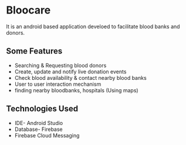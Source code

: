 # Bloocare

It is an android based application develoed to facilitate blood banks and donors.

## Some Features
- Searching & Requesting blood donors
- Create, update and notify live donation events
- Check blood availability & contact nearby blood banks
- User to user interaction mechanism
- finding nearby bloodbanks, hospitals (Using maps)

## Technologies Used
- IDE- Android Studio
- Database- Firebase
- Firebase Cloud Messaging


